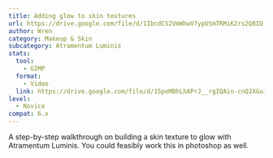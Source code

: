 ```yaml
---
title: Adding glow to skin textures
url: https://drive.google.com/file/d/1IbcdCS2VmWhwV7ypUSmTRMiK2rs2Q8ID
author: Wren
category: Makeup & Skin
subcategory: Atramentum Luminis
stats:
  tool:
    - GIMP
  format:
    - Video
  link: https://drive.google.com/file/d/15poMBhLhAPrJ__rgIQAin-cnQJXGuJTa
level:
  - Novice
compat: 6.x
---
```

A step-by-step walkthrough on building a skin texture to glow with Atramentum Luminis. You could feasibly work this in photoshop as well.